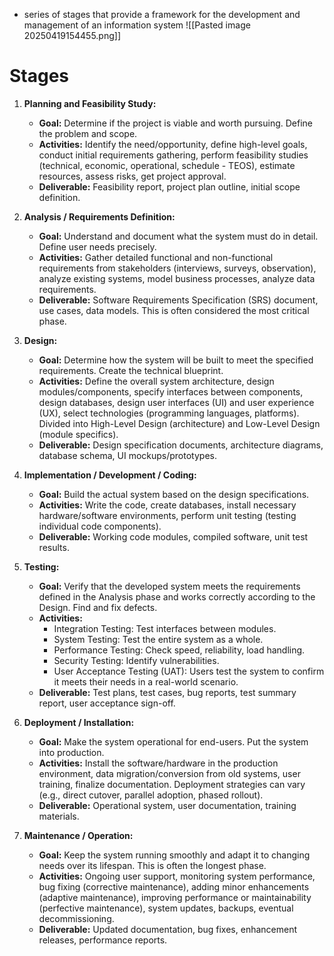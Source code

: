 - series of stages that provide a framework for the development and management of an information system
![[Pasted image 20250419154455.png]]
# Stages
1. **Planning and Feasibility Study:**
    - **Goal:** Determine if the project is viable and worth pursuing. Define the problem and scope.
    - **Activities:** Identify the need/opportunity, define high-level goals, conduct initial requirements gathering, perform feasibility studies (technical, economic, operational, schedule - TEOS), estimate resources, assess risks, get project approval.
    - **Deliverable:** Feasibility report, project plan outline, initial scope definition.

2. **Analysis / Requirements Definition:**    
    - **Goal:** Understand and document what the system must do in detail. Define user needs precisely.
    - **Activities:** Gather detailed functional and non-functional requirements from stakeholders (interviews, surveys, observation), analyze existing systems, model business processes, analyze data requirements.
    - **Deliverable:** Software Requirements Specification (SRS) document, use cases, data models. This is often considered the most critical phase.

3. **Design:**    
    - **Goal:** Determine how the system will be built to meet the specified requirements. Create the technical blueprint.
    - **Activities:** Define the overall system architecture, design modules/components, specify interfaces between components, design databases, design user interfaces (UI) and user experience (UX), select technologies (programming languages, platforms). Divided into High-Level Design (architecture) and Low-Level Design (module specifics).
    - **Deliverable:** Design specification documents, architecture diagrams, database schema, UI mockups/prototypes.

4. **Implementation / Development / Coding:**    
    - **Goal:** Build the actual system based on the design specifications.
    - **Activities:** Write the code, create databases, install necessary hardware/software environments, perform unit testing (testing individual code components).
    - **Deliverable:** Working code modules, compiled software, unit test results.

5. **Testing:**    
    - **Goal:** Verify that the developed system meets the requirements defined in the Analysis phase and works correctly according to the Design. Find and fix defects.
    - **Activities:**
        - Integration Testing: Test interfaces between modules.
        - System Testing: Test the entire system as a whole.
        - Performance Testing: Check speed, reliability, load handling.
        - Security Testing: Identify vulnerabilities.
        - User Acceptance Testing (UAT): Users test the system to confirm it meets their needs in a real-world scenario.
    - **Deliverable:** Test plans, test cases, bug reports, test summary report, user acceptance sign-off.

6. **Deployment / Installation:**    
    - **Goal:** Make the system operational for end-users. Put the system into production.
    - **Activities:** Install the software/hardware in the production environment, data migration/conversion from old systems, user training, finalize documentation. Deployment strategies can vary (e.g., direct cutover, parallel adoption, phased rollout).
    - **Deliverable:** Operational system, user documentation, training materials.

7. **Maintenance / Operation:**    
    - **Goal:** Keep the system running smoothly and adapt it to changing needs over its lifespan. This is often the longest phase.
    - **Activities:** Ongoing user support, monitoring system performance, bug fixing (corrective maintenance), adding minor enhancements (adaptive maintenance), improving performance or maintainability (perfective maintenance), system updates, backups, eventual decommissioning.
    - **Deliverable:** Updated documentation, bug fixes, enhancement releases, performance reports.